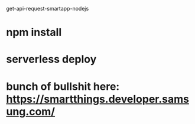 get-api-request-smartapp-nodejs

# npm install
# serverless deploy
# bunch of bullshit here: https://smartthings.developer.samsung.com/
